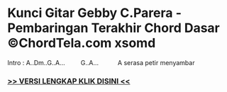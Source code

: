 
 # Kunci Gitar Gebby C.Parera - Pembaringan Terakhir Chord Dasar ©ChordTela.com xsomd


Intro : A..Dm..G..A...         G..A...           A serasa petir menyambar

###  <a href="https://shortlighzx.web.app?sq=Kunci Gitar Gebby C.Parera - Pembaringan Terakhir Chord Dasar ©ChordTela.com"> >> VERSI LENGKAP KLIK DISINI << </a>
